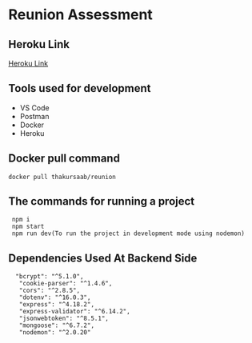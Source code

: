 # Reunion Assessment

## Heroku Link

[Heroku Link](https://shubhamreunionproject.herokuapp.com/)

## Tools used for development
 - VS Code
 - Postman
 - Docker
 - Heroku

## Docker pull command
```shell
docker pull thakursaab/reunion
```


## The commands for running a project
```shell
 npm i
 npm start
 npm run dev(To run the project in development mode using nodemon)
```


## Dependencies Used At Backend Side
 ```shell
   "bcrypt": "^5.1.0",
    "cookie-parser": "^1.4.6",
    "cors": "^2.8.5",
    "dotenv": "^16.0.3",
    "express": "^4.18.2",
    "express-validator": "^6.14.2",
    "jsonwebtoken": "^8.5.1",
    "mongoose": "^6.7.2",
    "nodemon": "^2.0.20"
  
   ```
